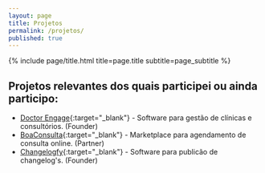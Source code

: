 ```yaml
---
layout: page
title: Projetos
permalink: /projetos/
published: true
---
```


<div class="page" markdown="1">

{% include page/title.html title=page.title subtitle=page_subtitle %}

## Projetos relevantes dos quais participei ou ainda participo:

* [Doctor Engage](https://doctorengage.com){:target="_blank"} - Software para gestão de clínicas e consultórios. (Founder)
* [BoaConsulta](https://boaconsulta.com){:target="_blank"} - Marketplace para agendamento de consulta online. (Partner)
* [Changelogfy](https://changelogfy.com){:target="_blank"} - Software para publicão de changelog's. (Founder)
</div>
